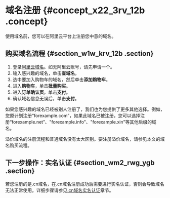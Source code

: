 # 域名注册 {#concept_x22_3rv_12b .concept}

使用域名前，您可以在阿里云平台上注册您中意的域名。

## 购买域名流程 {#section_w1w_krv_12b .section}

1.  登录[阿里云域名](https://www.alibabacloud.com/zh/domain)。如无阿里云账号，请先申请一个。
2.  输入感兴趣的域名，单击**查域名**。
3.  选中要加入购物车的域名，然后单击**添加购物车**。
4.  进入**购物车**，单击**批量购买**。
5.  进入**订单确认页**，单击**支付**。
6.  确认域名信息无误后，单击**支付**。

如果您感兴趣的域名已经被别人注册了，我们也为您提供了更多其他选择。例如，您原计划注册“forexample.com”，如果此域名已被注册，您可以选择注册“forexample.net”、"forexample.info"、"forexample.xin"等其他后缀的域名。

溢价域名的注册流程和普通域名没有太大区别。要注册溢价域名，请参见本文的域名购买流程。

## 下一步操作：实名认证 {#section_wm2_rwg_ygb .section}

若您注册的是.cn域名，在.cn域名注册成功后需要进行实名认证，否则会导致域名无法正常使用。详细步骤请参见[.cn域名实名认证](../../../../../intl.zh-CN/域名实名认证/.cn域名实名认证.md#section_qyn_s41_ygb)章节。

